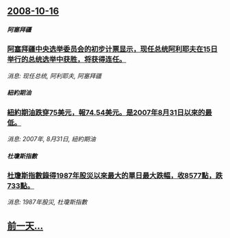 ## [2008-10-16](/news/2008/10/16/index.md)

##### 阿塞拜疆
### [阿塞拜疆中央选举委员会的初步计票显示，现任总统阿利耶夫在15日举行的总统选举中获胜，将获得连任。](/news/2008/10/16/阿塞拜疆中央选举委员会的初步计票显示-现任总统阿利耶夫在15日举行的总统选举中获胜-将获得连任.md)
_消息: 现任总统, 阿利耶夫, 阿塞拜疆_

##### 紐約期油
### [紐約期油跌穿75美元，報74.54美元。是2007年8月31日以來的最低。](/news/2008/10/16/紐約期油跌穿75美元-報7454美元-是2007年8月31日以來的最低.md)
_消息: 2007年, 8月31日, 紐約期油_

##### 杜瓊斯指數
### [杜瓊斯指數錄得1987年股災以來最大的單日最大跌幅，收8577點，跌733點。](/news/2008/10/16/杜瓊斯指數錄得1987年股災以來最大的單日最大跌幅-收8577點-跌733點.md)
_消息: 1987年股災, 杜瓊斯指數_

## [前一天...](/news/2008/10/15/index.md)


